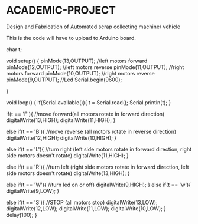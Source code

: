 # ACADEMIC-PROJECT
Design and Fabrication of Automated scrap collecting machine/ vehicle

This is the code will have to upload to Arduino board.

char t;
 
void setup() {
pinMode(13,OUTPUT);   //left motors forward
pinMode(12,OUTPUT);   //left motors reverse
pinMode(11,OUTPUT);   //right motors forward
pinMode(10,OUTPUT);   //right motors reverse
pinMode(9,OUTPUT);   //Led
Serial.begin(9600);
 
}
 
void loop() {
if(Serial.available()){
  t = Serial.read();
  Serial.println(t);
}
 
if(t == 'F'){            //move forward(all motors rotate in forward direction)
  digitalWrite(13,HIGH);
  digitalWrite(11,HIGH);
}
 
else if(t == 'B'){      //move reverse (all motors rotate in reverse direction)
  digitalWrite(12,HIGH);
  digitalWrite(10,HIGH);
}
 
else if(t == 'L'){      //turn right (left side motors rotate in forward direction, right side motors doesn't rotate)
  digitalWrite(11,HIGH);
}
 
else if(t == 'R'){      //turn left (right side motors rotate in forward direction, left side motors doesn't rotate)
  digitalWrite(13,HIGH);
}

else if(t == 'W'){    //turn led on or off)
  digitalWrite(9,HIGH);
}
else if(t == 'w'){
  digitalWrite(9,LOW);
}
 
else if(t == 'S'){      //STOP (all motors stop)
  digitalWrite(13,LOW);
  digitalWrite(12,LOW);
  digitalWrite(11,LOW);
  digitalWrite(10,LOW);
}
delay(100);
}
